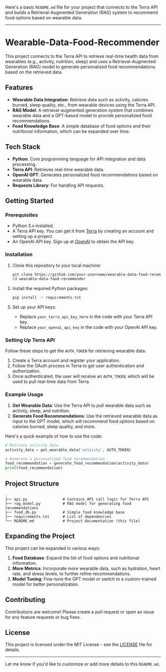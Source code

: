 Here's a basic `README.md` file for your project that connects to the Terra API and builds a Retrieval-Augmented Generation (RAG) system to recommend food options based on wearable data.

---

# Wearable-Data-Food-Recommender

This project connects to the Terra API to retrieve real-time health data from wearables (e.g., activity, nutrition, sleep) and uses a Retrieval-Augmented Generation (RAG) model to generate personalized food recommendations based on the retrieved data.

## Features

- **Wearable Data Integration**: Retrieve data such as activity, calories burned, sleep quality, etc., from wearable devices using the Terra API.
- **RAG Model**: A retrieval-augmented generation system that combines wearable data and a GPT-based model to provide personalized food recommendations.
- **Food Knowledge Base**: A simple database of food options and their nutritional information, which can be expanded over time.

## Tech Stack

- **Python**: Core programming language for API integration and data processing.
- **Terra API**: Retrieves real-time wearable data.
- **OpenAI GPT**: Generates personalized food recommendations based on wearable data.
- **Requests Library**: For handling API requests.

## Getting Started

### Prerequisites

- Python 3.x installed.
- A Terra API key. You can get it from [Terra](https://docs.tryterra.co/) by creating an account and setting up a project.
- An OpenAI API key. Sign up at [OpenAI](https://beta.openai.com/signup/) to obtain the API key.

### Installation

1. Clone this repository to your local machine:
   ```bash
   git clone https://github.com/your-username/wearable-data-food-recommender.git
   cd wearable-data-food-recommender
   ```

2. Install the required Python packages:
   ```bash
   pip install -r requirements.txt
   ```

3. Set up your API keys:
   - Replace `your_terra_api_key_here` in the code with your Terra API key.
   - Replace `your_openai_api_key` in the code with your OpenAI API key.

### Setting Up Terra API

Follow these steps to get the `AUTH_TOKEN` for retrieving wearable data:
1. Create a Terra account and register your application.
2. Follow the OAuth process in Terra to get user authentication and authorization.
3. Once authenticated, the user will receive an `AUTH_TOKEN`, which will be used to pull real-time data from Terra.

### Example Usage

1. **Get Wearable Data**: Use the Terra API to pull wearable data such as activity, sleep, and nutrition.
2. **Generate Food Recommendations**: Use the retrieved wearable data as input to the GPT model, which will recommend food options based on calories burned, sleep quality, and more.

Here's a quick example of how to use the code:

```python
# Retrieve activity data
activity_data = get_wearable_data('activity', AUTH_TOKEN)

# Generate a personalized food recommendation
food_recommendation = generate_food_recommendation(activity_data)
print(food_recommendation)
```

## Project Structure

```
.
├── api.py                # Contains API call logic for Terra API
├── rag_model.py          # RAG model for generating food recommendations
├── food_db.py            # Simple food knowledge base
├── requirements.txt      # List of dependencies
└── README.md             # Project documentation (this file)
```

## Expanding the Project

This project can be expanded in various ways:
1. **Food Database**: Expand the list of food options and nutritional information.
2. **More Metrics**: Incorporate more wearable data, such as hydration, heart rate, and stress levels, to further refine recommendations.
3. **Model Tuning**: Fine-tune the GPT model or switch to a custom-trained model for better personalization.

## Contributing

Contributions are welcome! Please create a pull request or open an issue for any feature requests or bug fixes.

## License

This project is licensed under the MIT License - see the [LICENSE](LICENSE) file for details.

---

Let me know if you'd like to customize or add more details to this `README.md`.
